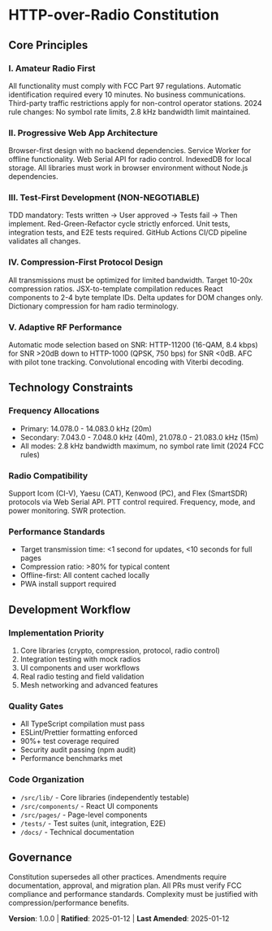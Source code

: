# HTTP-over-Radio Constitution

## Core Principles

### I. Amateur Radio First
All functionality must comply with FCC Part 97 regulations. Automatic identification required every 10 minutes. No business communications. Third-party traffic restrictions apply for non-control operator stations. 2024 rule changes: No symbol rate limits, 2.8 kHz bandwidth limit maintained.

### II. Progressive Web App Architecture  
Browser-first design with no backend dependencies. Service Worker for offline functionality. Web Serial API for radio control. IndexedDB for local storage. All libraries must work in browser environment without Node.js dependencies.

### III. Test-First Development (NON-NEGOTIABLE)
TDD mandatory: Tests written → User approved → Tests fail → Then implement. Red-Green-Refactor cycle strictly enforced. Unit tests, integration tests, and E2E tests required. GitHub Actions CI/CD pipeline validates all changes.

### IV. Compression-First Protocol Design
All transmissions must be optimized for limited bandwidth. Target 10-20x compression ratios. JSX-to-template compilation reduces React components to 2-4 byte template IDs. Delta updates for DOM changes only. Dictionary compression for ham radio terminology.

### V. Adaptive RF Performance
Automatic mode selection based on SNR: HTTP-11200 (16-QAM, 8.4 kbps) for SNR >20dB down to HTTP-1000 (QPSK, 750 bps) for SNR <0dB. AFC with pilot tone tracking. Convolutional encoding with Viterbi decoding.

## Technology Constraints

### Frequency Allocations
- Primary: 14.078.0 - 14.083.0 kHz (20m)
- Secondary: 7.043.0 - 7.048.0 kHz (40m), 21.078.0 - 21.083.0 kHz (15m)
- All modes: 2.8 kHz bandwidth maximum, no symbol rate limit (2024 FCC rules)

### Radio Compatibility
Support Icom (CI-V), Yaesu (CAT), Kenwood (PC), and Flex (SmartSDR) protocols via Web Serial API. PTT control required. Frequency, mode, and power monitoring. SWR protection.

### Performance Standards
- Target transmission time: <1 second for updates, <10 seconds for full pages
- Compression ratio: >80% for typical content
- Offline-first: All content cached locally
- PWA install support required

## Development Workflow

### Implementation Priority
1. Core libraries (crypto, compression, protocol, radio control)
2. Integration testing with mock radios
3. UI components and user workflows  
4. Real radio testing and field validation
5. Mesh networking and advanced features

### Quality Gates
- All TypeScript compilation must pass
- ESLint/Prettier formatting enforced
- 90%+ test coverage required
- Security audit passing (npm audit)
- Performance benchmarks met

### Code Organization
- `/src/lib/` - Core libraries (independently testable)
- `/src/components/` - React UI components
- `/src/pages/` - Page-level components
- `/tests/` - Test suites (unit, integration, E2E)
- `/docs/` - Technical documentation

## Governance

Constitution supersedes all other practices. Amendments require documentation, approval, and migration plan. All PRs must verify FCC compliance and performance standards. Complexity must be justified with compression/performance benefits.

**Version**: 1.0.0 | **Ratified**: 2025-01-12 | **Last Amended**: 2025-01-12